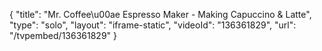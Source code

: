 {
    "title": "Mr. Coffee\u00ae Espresso Maker -  Making Capuccino & Latte",
    "type": "solo",
    "layout": "iframe-static",
    "videoId": "136361829",
    "url": "\/tvpembed\/136361829"
}